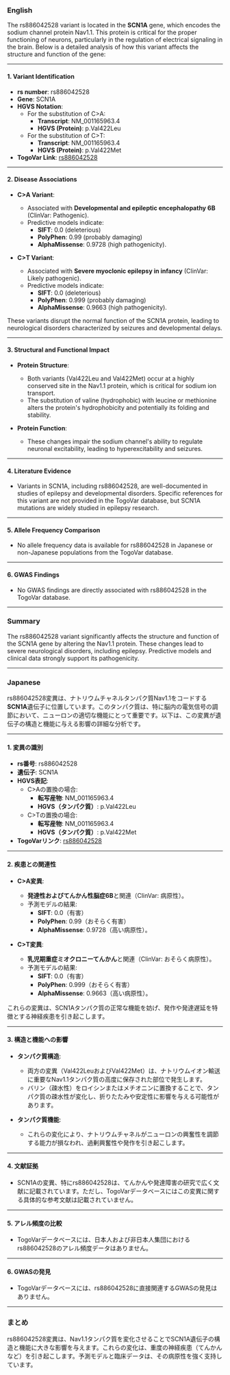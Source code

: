 ### English

The rs886042528 variant is located in the **SCN1A** gene, which encodes the sodium channel protein Nav1.1. This protein is critical for the proper functioning of neurons, particularly in the regulation of electrical signaling in the brain. Below is a detailed analysis of how this variant affects the structure and function of the gene:

---

#### 1. **Variant Identification**
- **rs number**: rs886042528  
- **Gene**: SCN1A  
- **HGVS Notation**:  
  - For the substitution of C>A:  
    - **Transcript**: NM_001165963.4  
    - **HGVS (Protein)**: p.Val422Leu  
  - For the substitution of C>T:  
    - **Transcript**: NM_001165963.4  
    - **HGVS (Protein)**: p.Val422Met  
- **TogoVar Link**: [rs886042528](https://togovar.org/variant/tgv417503323)

---

#### 2. **Disease Associations**
- **C>A Variant**:  
  - Associated with **Developmental and epileptic encephalopathy 6B** (ClinVar: Pathogenic).  
  - Predictive models indicate:  
    - **SIFT**: 0.0 (deleterious)  
    - **PolyPhen**: 0.99 (probably damaging)  
    - **AlphaMissense**: 0.9728 (high pathogenicity).  

- **C>T Variant**:  
  - Associated with **Severe myoclonic epilepsy in infancy** (ClinVar: Likely pathogenic).  
  - Predictive models indicate:  
    - **SIFT**: 0.0 (deleterious)  
    - **PolyPhen**: 0.999 (probably damaging)  
    - **AlphaMissense**: 0.9663 (high pathogenicity).  

These variants disrupt the normal function of the SCN1A protein, leading to neurological disorders characterized by seizures and developmental delays.

---

#### 3. **Structural and Functional Impact**
- **Protein Structure**:  
  - Both variants (Val422Leu and Val422Met) occur at a highly conserved site in the Nav1.1 protein, which is critical for sodium ion transport.  
  - The substitution of valine (hydrophobic) with leucine or methionine alters the protein's hydrophobicity and potentially its folding and stability.  

- **Protein Function**:  
  - These changes impair the sodium channel's ability to regulate neuronal excitability, leading to hyperexcitability and seizures.  

---

#### 4. **Literature Evidence**
- Variants in SCN1A, including rs886042528, are well-documented in studies of epilepsy and developmental disorders. Specific references for this variant are not provided in the TogoVar database, but SCN1A mutations are widely studied in epilepsy research.

---

#### 5. **Allele Frequency Comparison**
- No allele frequency data is available for rs886042528 in Japanese or non-Japanese populations from the TogoVar database.

---

#### 6. **GWAS Findings**
- No GWAS findings are directly associated with rs886042528 in the TogoVar database.

---

### Summary
The rs886042528 variant significantly affects the structure and function of the SCN1A gene by altering the Nav1.1 protein. These changes lead to severe neurological disorders, including epilepsy. Predictive models and clinical data strongly support its pathogenicity.

---

### Japanese

rs886042528変異は、ナトリウムチャネルタンパク質Nav1.1をコードする**SCN1A**遺伝子に位置しています。このタンパク質は、特に脳内の電気信号の調節において、ニューロンの適切な機能にとって重要です。以下は、この変異が遺伝子の構造と機能に与える影響の詳細な分析です。

---

#### 1. **変異の識別**
- **rs番号**: rs886042528  
- **遺伝子**: SCN1A  
- **HGVS表記**:  
  - C>Aの置換の場合:  
    - **転写産物**: NM_001165963.4  
    - **HGVS（タンパク質）**: p.Val422Leu  
  - C>Tの置換の場合:  
    - **転写産物**: NM_001165963.4  
    - **HGVS（タンパク質）**: p.Val422Met  
- **TogoVarリンク**: [rs886042528](https://togovar.org/variant/tgv417503323)

---

#### 2. **疾患との関連性**
- **C>A変異**:  
  - **発達性およびてんかん性脳症6B**と関連（ClinVar: 病原性）。  
  - 予測モデルの結果:  
    - **SIFT**: 0.0（有害）  
    - **PolyPhen**: 0.99（おそらく有害）  
    - **AlphaMissense**: 0.9728（高い病原性）。  

- **C>T変異**:  
  - **乳児期重症ミオクロニーてんかん**と関連（ClinVar: おそらく病原性）。  
  - 予測モデルの結果:  
    - **SIFT**: 0.0（有害）  
    - **PolyPhen**: 0.999（おそらく有害）  
    - **AlphaMissense**: 0.9663（高い病原性）。  

これらの変異は、SCN1Aタンパク質の正常な機能を妨げ、発作や発達遅延を特徴とする神経疾患を引き起こします。

---

#### 3. **構造と機能への影響**
- **タンパク質構造**:  
  - 両方の変異（Val422LeuおよびVal422Met）は、ナトリウムイオン輸送に重要なNav1.1タンパク質の高度に保存された部位で発生します。  
  - バリン（疎水性）をロイシンまたはメチオニンに置換することで、タンパク質の疎水性が変化し、折りたたみや安定性に影響を与える可能性があります。  

- **タンパク質機能**:  
  - これらの変化により、ナトリウムチャネルがニューロンの興奮性を調節する能力が損なわれ、過剰興奮性や発作を引き起こします。  

---

#### 4. **文献証拠**
- SCN1Aの変異、特にrs886042528は、てんかんや発達障害の研究で広く文献に記載されています。ただし、TogoVarデータベースにはこの変異に関する具体的な参考文献は記載されていません。

---

#### 5. **アレル頻度の比較**
- TogoVarデータベースには、日本人および非日本人集団におけるrs886042528のアレル頻度データはありません。

---

#### 6. **GWASの発見**
- TogoVarデータベースには、rs886042528に直接関連するGWASの発見はありません。

---

### まとめ
rs886042528変異は、Nav1.1タンパク質を変化させることでSCN1A遺伝子の構造と機能に大きな影響を与えます。これらの変化は、重度の神経疾患（てんかんなど）を引き起こします。予測モデルと臨床データは、その病原性を強く支持しています。